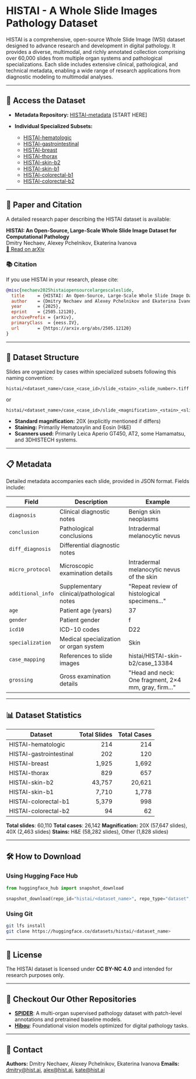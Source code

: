 # HISTAI - A Whole Slide Images Pathology Dataset

HISTAI is a comprehensive, open-source Whole Slide Image (WSI) dataset designed to advance research and development in digital pathology. It provides a diverse, multimodal, and richly annotated collection comprising over 60,000 slides from multiple organ systems and pathological specializations. Each slide includes extensive clinical, pathological, and technical metadata, enabling a wide range of research applications from diagnostic modeling to multimodal analyses.

---

## 🔗 Access the Dataset

* **Metadata Repository:** [HISTAI-metadata](https://huggingface.co/datasets/histai/HISTAI-metadata) [START HERE]
* **Individual Specialized Subsets:**

  * [HISTAI-hematologic](https://huggingface.co/datasets/histai/HISTAI-hematologic)
  * [HISTAI-gastrointestinal](https://huggingface.co/datasets/histai/HISTAI-gastrointestinal)
  * [HISTAI-breast](https://huggingface.co/datasets/histai/HISTAI-breast)
  * [HISTAI-thorax](https://huggingface.co/datasets/histai/HISTAI-thorax)
  * [HISTAI-skin-b2](https://huggingface.co/datasets/histai/HISTAI-skin-b2)
  * [HISTAI-skin-b1](https://huggingface.co/datasets/histai/HISTAI-skin-b1)
  * [HISTAI-colorectal-b1](https://huggingface.co/datasets/histai/HISTAI-colorectal-b1)
  * [HISTAI-colorectal-b2](https://huggingface.co/datasets/histai/HISTAI-colorectal-b2)

---

## 📄 Paper and Citation

A detailed research paper describing the HISTAI dataset is available:

**HISTAI: An Open-Source, Large-Scale Whole Slide Image Dataset for Computational Pathology**  
Dmitry Nechaev, Alexey Pchelnikov, Ekaterina Ivanova  
[📖 Read on arXiv](https://arxiv.org/abs/2505.12120)

### 📚 Citation
If you use HISTAI in your research, please cite:

```bibtex
@misc{nechaev2025histaiopensourcelargescaleslide,
  title     = {HISTAI: An Open-Source, Large-Scale Whole Slide Image Dataset for Computational Pathology},
  author    = {Dmitry Nechaev and Alexey Pchelnikov and Ekaterina Ivanova},
  year      = {2025},
  eprint    = {2505.12120},
  archivePrefix = {arXiv},
  primaryClass  = {eess.IV},
  url       = {https://arxiv.org/abs/2505.12120}
}
```
---

## 📂 Dataset Structure

Slides are organized by cases within specialized subsets following this naming convention:

```
histai/<dataset_name>/case_<case_id>/slide_<stain>_<slide_number>.tiff
```

or

```
histai/<dataset_name>/case_<case_id>/slide_<magnification>_<stain>_<slide_number>.tiff
```

* **Standard magnification:** 20X (explicitly mentioned if differs)
* **Staining:** Primarily Hematoxylin and Eosin (H\&E)
* **Scanners used:** Primarily Leica Aperio GT450, AT2, some Hamamatsu, and 3DHISTECH systems.

---

## 📋 Metadata

Detailed metadata accompanies each slide, provided in JSON format. Fields include:

| Field             | Description                               | Example                                              |
| ----------------- | ----------------------------------------- | ---------------------------------------------------- |
| `diagnosis`       | Clinical diagnostic notes                 | Benign skin neoplasms                                |
| `conclusion`      | Pathological conclusions                  | Intradermal melanocytic nevus                        |
| `diff_diagnosis`  | Differential diagnostic notes             |                                                      |
| `micro_protocol`  | Microscopic examination details           | Intradermal melanocytic nevus of the skin            |
| `additional_info` | Supplementary clinical/pathological notes | "Repeat review of histological specimens..."         |
| `age`             | Patient age (years)                       | 37                                                   |
| `gender`          | Patient gender                            | f                                                    |
| `icd10`           | ICD-10 codes                              | D22                                                  |
| `specialization`  | Medical specialization or organ system    | Skin                                                 |
| `case_mapping`    | References to slide images                | histai/HISTAI-skin-b2/case\_13384                    |
| `grossing`        | Gross examination details                 | "Head and neck: One fragment, 2×4 mm, gray, firm..." |

---

## 📊 Dataset Statistics

| Dataset                 | Total Slides | Total Cases |
| ----------------------- | -----------: | ----------: |
| HISTAI-hematologic      |          214 |         214 |
| HISTAI-gastrointestinal |          202 |         120 |
| HISTAI-breast           |        1,925 |       1,692 |
| HISTAI-thorax           |          829 |         657 |
| HISTAI-skin-b2          |       43,757 |      20,621 |
| HISTAI-skin-b1          |        7,710 |       1,778 |
| HISTAI-colorectal-b1    |        5,379 |         998 |
| HISTAI-colorectal-b2    |           94 |          62 |

**Total slides**: 60,110
**Total cases**: 26,142
**Magnification:** 20X (57,647 slides), 40X (2,463 slides)
**Stains:** H\&E (58,282 slides), Other (1,828 slides)

---

## 🛠️ How to Download

### Using Hugging Face Hub

```python
from huggingface_hub import snapshot_download

snapshot_download(repo_id="histai/<dataset_name>", repo_type="dataset", local_dir="/local_path")
```

### Using Git

```bash
git lfs install
git clone https://huggingface.co/datasets/histai/<dataset_name>
```

---

## 🔖 License

The HISTAI dataset is licensed under **CC BY-NC 4.0** and intended for research purposes only.

---

## 📌 Checkout Our Other Repositories

* [**SPIDER**](https://github.com/HistAI/SPIDER): A multi-organ supervised pathology dataset with patch-level annotations and pretrained baseline models.
* [**Hibou**](https://github.com/HistAI/hibou): Foundational vision models optimized for digital pathology tasks.

---

## 📧 Contact

**Authors:** Dmitry Nechaev, Alexey Pchelnikov, Ekaterina Ivanova
**Emails:** [dmitry@hist.ai](mailto:dmitry@hist.ai), [alex@hist.ai](mailto:alex@hist.ai), [kate@hist.ai](mailto:kate@hist.ai)
